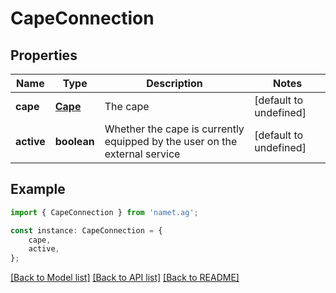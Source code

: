 # CapeConnection


## Properties

Name | Type | Description | Notes
------------ | ------------- | ------------- | -------------
**cape** | [**Cape**](Cape.md) | The cape | [default to undefined]
**active** | **boolean** | Whether the cape is currently equipped by the user on the external service | [default to undefined]

## Example

```typescript
import { CapeConnection } from 'namet.ag';

const instance: CapeConnection = {
    cape,
    active,
};
```

[[Back to Model list]](../README.md#documentation-for-models) [[Back to API list]](../README.md#documentation-for-api-endpoints) [[Back to README]](../README.md)
